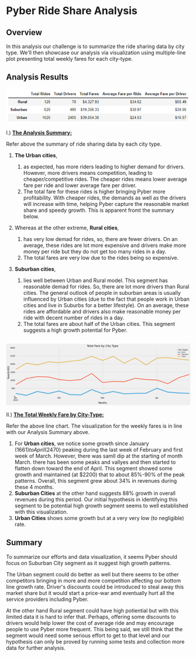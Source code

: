 # Pyber Ride Share Analysis

## Overview
In this analysis our challenge is to summarize the ride sharing data by city type. We'll then showcase our analysis via visualization using multiple-line plot presenting total weekly fares for each city-type.

## Analysis Results
![](https://raw.githubusercontent.com/neerajain9/RDS-BootCamp/master/Homework/Module%205%20Challenge/Analysis/Pyber%20Summary%20DataFrame.png)

I.) [**The Analysis Summary:**](https://github.com/neerajain9/RDS-BootCamp/blob/master/Homework/Module%205%20Challenge/Analysis/Pyber%20Summary%20DataFrame.png) 

Refer above the summary of ride sharing data by each city type. 
1. **The Urban cities**, 
   1. as expected, has more riders leading to higher demand for drivers. However, more drivers means competition, leading to cheaper/competitive rides. The cheaper rides means lower average fare per ride and lower average fare per driver. 
   1. The total fare for these rides is higher bringing Pyber more profitability. With cheaper rides, the demands as well as the drivers will increase with time, helping Pyber capture the reasonable market share and speedy growth. This is apparent fromt the summary below. 

1. Whereas at the other extreme, **Rural cities**, 
   1. has very low demad for rides, so, there are fewer drivers. On an average, these rides are lot more expensive and drivers make more money per ride but they do not get too many rides in a day.
   1. The total fares are very low due to the rides being so expensive.

1. **Suburban cities**, 
   1. lies well between Urban and Rural model. This segment has reasonable demad for rides. So, there are lot more drivers than Rural cities. The general outlook of people in suburban areas is usually influenced by Urban cities (due to the fact that people work in Urban cities and live in Suburbs for a better lifestyle). On an average, these rides are affordable and drivers also make reasonable money per ride with decent number of rides in a day.
   1. The total fares are about half of the Urban cities. This segment suggests a high growth potential for Pyber.

##
![](https://raw.githubusercontent.com/neerajain9/RDS-BootCamp/master/Homework/Module%205%20Challenge/Analysis/PyBer_fare_by_city.png)

II.) [**The Total Weekly Fare by City-Type:**](https://github.com/neerajain9/RDS-BootCamp/blob/master/Homework/Module%205%20Challenge/Analysis/PyBer_fare_by_city.png) 

Refer the above line chart. The visualization for the weekly fares is in line with our Analysis Summary above.
1. For **Urban cities**, we notice some growth since January ($1661) to April ($2470) peaking during the last week of February and first week of March. However, there was samll dip at the starting of month March. there has been some peaks and vallyes and then started to flatten down toward the end of April. This segment showed some growth and maintained (at $2200) that to about 85%-90% of the peak patterns. Overall, this segment grew about 34% in revenues during these 4 months.
1. **Suburban Cities** at the other hand suggests 88% growth in overall revenues during this period. Our initial hypothesis in identifying this segment to be potential high growth segment seems to well established with this visualization.
1. **Urban Cities** shows some growth but at a very very low (to negligible) rate.


## Summary
To summarize our efforts and data visualization, it seems Pyber should focus on Suburban City segment as it suggest high growth patterns. 

The Urban segment could do better as well but there seems to be other competitors bringing in more and more competition affecting our bottom line growth rate. Driver's discounts could be introduced to steal away this market share but it would start a price-war amd eventually hurt all the service providers including Pyber.

At the other hand Rural segment could have high potiential but with this limited data it is hard to infer that. Perhaps, offering some discounts to drivers would help lower the cost of average ride and may encourage people to use Pyber more frequent. This being said, we still think that the segment would need some serious effort to get to that level and our hypothesis can only be proved by running some tests and collection more data for further analysis.